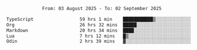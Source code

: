 <div align="center">
<p style="text-align: center;">
<!--START_SECTION:waka-->

```txt
From: 03 August 2025 - To: 02 September 2025

TypeScript                 59 hrs 1 min    ███████████▒░░░░░░░░░░░░░   45.04 %
Org                        26 hrs 32 mins  █████░░░░░░░░░░░░░░░░░░░░   20.26 %
Markdown                   20 hrs 34 mins  ████░░░░░░░░░░░░░░░░░░░░░   15.70 %
Lua                        7 hrs 12 mins   █▒░░░░░░░░░░░░░░░░░░░░░░░   05.51 %
Odin                       2 hrs 39 mins   ▓░░░░░░░░░░░░░░░░░░░░░░░░   02.03 %
```

<!--END_SECTION:waka-->
</p>
</div>
